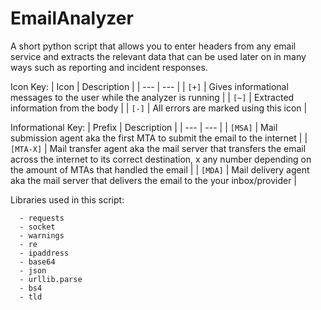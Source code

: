 # EmailAnalyzer
A short python script that allows you to enter headers from any email service and extracts the relevant data that can be used later on in many ways such as reporting and incident responses.

Icon Key:
| Icon | Description |
| --- | --- |
| `[+]` | Gives informational messages to the user while the analyzer is running |
| `[~]` | Extracted information from the body |
| `[-]` | All errors are marked using this icon |

Informational Key:
| Prefix | Description |
| --- | --- |
| `[MSA]` | Mail submission agent aka the first MTA to submit the email to the internet |
| `[MTA-X]` | Mail transfer agent aka the mail server that transfers the email across the internet to its correct destination, x any number depending on the amount of MTAs that handled the email |
| `[MDA]` | Mail delivery agent aka the mail server that delivers the email to the your inbox/provider |


Libraries used in this script:
```
  - requests
  - socket
  - warnings
  - re
  - ipaddress
  - base64
  - json
  - urllib.parse
  - bs4
  - tld
  ```
